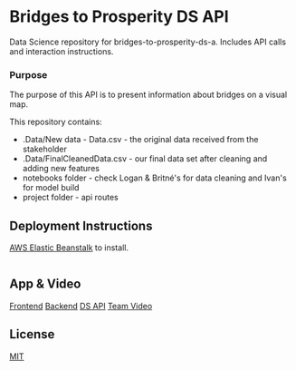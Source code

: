 # Bridges to Prosperity DS API
Data Science repository for bridges-to-prosperity-ds-a. Includes API calls and interaction instructions. 

### Purpose
The purpose of this API is to present information about bridges on a visual map. 

This repository contains:
* .Data/New data - Data.csv - the original data received from the stakeholder
* .Data/FinalCleanedData.csv - our final data set after cleaning and adding new features
* notebooks folder - check Logan & Britné's for data cleaning and Ivan's for model build
* project folder - api routes


## Deployment Instructions

[AWS Elastic Beanstalk](https://docs.aws.amazon.com/elasticbeanstalk/latest/dg/eb-cli3-install.html) to install.

```bash

```

##  App & Video
[Frontend](https://www.28a.bridgestoprosperity.dev/)
[Backend](https://bridges-a-api.herokuapp.com/)
[DS API](https://a-ds.bridgestoprosperity.dev/)
[Team Video](https://youtu.be/szCUG177M44)



## License
[MIT](https://choosealicense.com/licenses/mit/)
